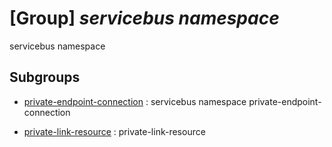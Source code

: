 # [Group] _servicebus namespace_

servicebus namespace

## Subgroups

- [private-endpoint-connection](/Commands/servicebus/namespace/private-endpoint-connection/readme.md)
: servicebus namespace private-endpoint-connection

- [private-link-resource](/Commands/servicebus/namespace/private-link-resource/readme.md)
: private-link-resource
